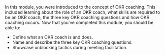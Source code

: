 In this module, you were introduced to the concept of OKR coaching. This included learning about the role of an OKR coach, what skills are required to be an OKR coach, the three key OKR coaching questions and how OKR coaching occurs. Now that you've completed this module, you should be able to:

- Define what an OKR coach is and does.
- Name and describe the three key OKR coaching questions.
- Showcase unblocking tactics during meeting facilitation.
